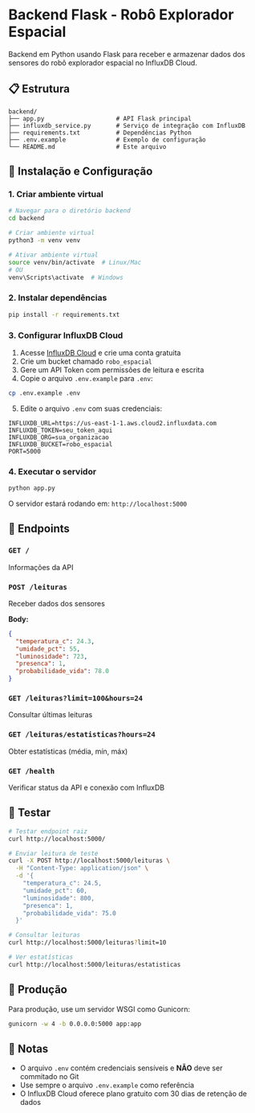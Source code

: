 # Backend Flask - Robô Explorador Espacial

Backend em Python usando Flask para receber e armazenar dados dos sensores do robô explorador espacial no InfluxDB Cloud.

## 📋 Estrutura

```
backend/
├── app.py                    # API Flask principal
├── influxdb_service.py       # Serviço de integração com InfluxDB
├── requirements.txt          # Dependências Python
├── .env.example              # Exemplo de configuração
└── README.md                 # Este arquivo
```

## 🚀 Instalação e Configuração

### 1. Criar ambiente virtual

```bash
# Navegar para o diretório backend
cd backend

# Criar ambiente virtual
python3 -m venv venv

# Ativar ambiente virtual
source venv/bin/activate  # Linux/Mac
# OU
venv\Scripts\activate  # Windows
```

### 2. Instalar dependências

```bash
pip install -r requirements.txt
```

### 3. Configurar InfluxDB Cloud

1. Acesse [InfluxDB Cloud](https://cloud2.influxdata.com/signup) e crie uma conta gratuita
2. Crie um bucket chamado `robo_espacial`
3. Gere um API Token com permissões de leitura e escrita
4. Copie o arquivo `.env.example` para `.env`:

```bash
cp .env.example .env
```

5. Edite o arquivo `.env` com suas credenciais:

```env
INFLUXDB_URL=https://us-east-1-1.aws.cloud2.influxdata.com
INFLUXDB_TOKEN=seu_token_aqui
INFLUXDB_ORG=sua_organizacao
INFLUXDB_BUCKET=robo_espacial
PORT=5000
```

### 4. Executar o servidor

```bash
python app.py
```

O servidor estará rodando em: `http://localhost:5000`

## 📡 Endpoints

### `GET /`
Informações da API

### `POST /leituras`
Receber dados dos sensores

**Body:**
```json
{
  "temperatura_c": 24.3,
  "umidade_pct": 55,
  "luminosidade": 723,
  "presenca": 1,
  "probabilidade_vida": 78.0
}
```

### `GET /leituras?limit=100&hours=24`
Consultar últimas leituras

### `GET /leituras/estatisticas?hours=24`
Obter estatísticas (média, mín, máx)

### `GET /health`
Verificar status da API e conexão com InfluxDB

## 🧪 Testar

```bash
# Testar endpoint raiz
curl http://localhost:5000/

# Enviar leitura de teste
curl -X POST http://localhost:5000/leituras \
  -H "Content-Type: application/json" \
  -d '{
    "temperatura_c": 24.5,
    "umidade_pct": 60,
    "luminosidade": 800,
    "presenca": 1,
    "probabilidade_vida": 75.0
  }'

# Consultar leituras
curl http://localhost:5000/leituras?limit=10

# Ver estatísticas
curl http://localhost:5000/leituras/estatisticas
```

## 🔧 Produção

Para produção, use um servidor WSGI como Gunicorn:

```bash
gunicorn -w 4 -b 0.0.0.0:5000 app:app
```

## 📝 Notas

- O arquivo `.env` contém credenciais sensíveis e **NÃO** deve ser commitado no Git
- Use sempre o arquivo `.env.example` como referência
- O InfluxDB Cloud oferece plano gratuito com 30 dias de retenção de dados
